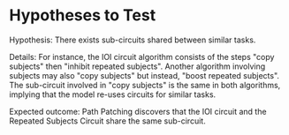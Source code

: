 # Hypotheses to Test

Hypothesis: There exists sub-circuits shared between similar tasks.

Details: For instance, the IOI circuit algorithm consists of the steps "copy subjects" then "inhibit repeated subjects". Another algorithm involving subjects may also "copy subjects" but instead, "boost repeated subjects". The sub-circuit involved in "copy subjects" is the same in both algorithms, implying that the model re-uses circuits for similar tasks.

Expected outcome: Path Patching discovers that the IOI circuit and the Repeated Subjects Circuit share the same sub-circuit.